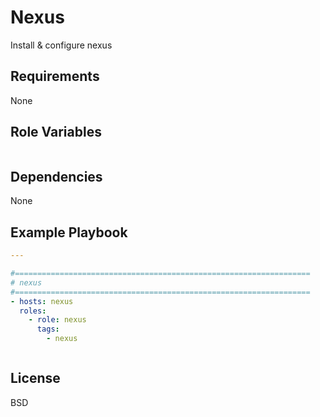 Nexus
=========

Install & configure nexus

Requirements
------------

None

Role Variables
--------------

```yaml


```

Dependencies
------------

None

Example Playbook
----------------

```yaml
---

#==================================================================
# nexus
#==================================================================
- hosts: nexus
  roles:
    - role: nexus
      tags:
        - nexus



```



License
-------

BSD

